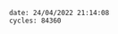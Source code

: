 

                date: 24/04/2022 21:14:08
                cycles: 84360

                         